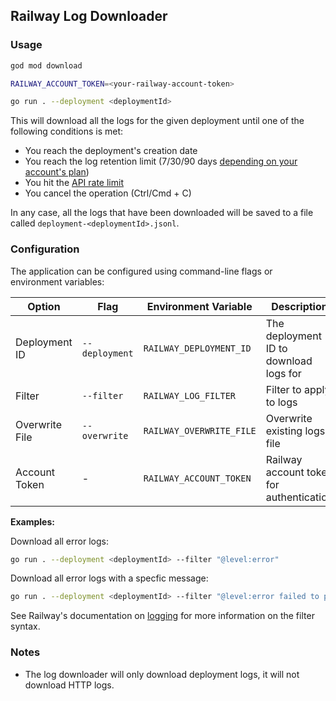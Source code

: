 ## Railway Log Downloader

### Usage 

```bash
god mod download

RAILWAY_ACCOUNT_TOKEN=<your-railway-account-token>

go run . --deployment <deploymentId>
```

This will download all the logs for the given deployment until one of the following conditions is met:

- You reach the deployment's creation date
- You reach the log retention limit (7/30/90 days [depending on your account's plan](https://docs.railway.com/reference/logging#log-retention))
- You hit the [API rate limit](https://docs.railway.com/reference/public-api#rate-limits)
- You cancel the operation (Ctrl/Cmd + C)

In any case, all the logs that have been downloaded will be saved to a file called `deployment-<deploymentId>.jsonl`.

### Configuration

The application can be configured using command-line flags or environment variables:

| Option         | Flag           | Environment Variable     | Description                              | Required | Validation           |
|----------------|----------------|--------------------------|------------------------------------------|----------|----------------------|
| Deployment ID  | `--deployment` | `RAILWAY_DEPLOYMENT_ID`  | The deployment ID to download logs for   | Yes      | Must be a valid UUID |
| Filter         | `--filter`     | `RAILWAY_LOG_FILTER`     | Filter to apply to logs                  | No       | -                    |
| Overwrite File | `--overwrite`  | `RAILWAY_OVERWRITE_FILE` | Overwrite existing logs file             | No       | Any boolean value    |
| Account Token  | -              | `RAILWAY_ACCOUNT_TOKEN`  | Railway account token for authentication | Yes      | Must be a valid UUID |

**Examples:**

Download all error logs:
```bash
go run . --deployment <deploymentId> --filter "@level:error"
```

Download all error logs with a specfic message:
```bash
go run . --deployment <deploymentId> --filter "@level:error failed to prepare batch"
```

See Railway's documentation on [logging](https://docs.railway.com/guides/logs#filtering-logs) for more information on the filter syntax.

### Notes

- The log downloader will only download deployment logs, it will not download HTTP logs.